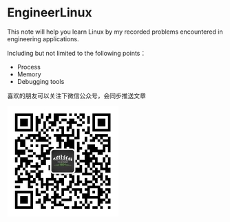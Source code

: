 # EngineerLinux
This note will help you learn Linux by my recorded problems encountered in engineering applications.

Including but not limited to the following points：

- Process
- Memory
- Debugging tools

喜欢的朋友可以关注下微信公众号，会同步推送文章

![Image text](https://github.com/CallonHuang/EngineerLinux/blob/master/img-storage/qrcode_for_EngineerLinux.jpg)
